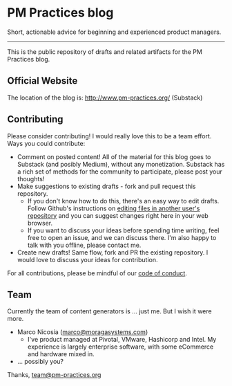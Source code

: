 # PM Practices blog
Short, actionable advice for beginning and experienced product managers.

---

This is the public repository of drafts and related artifacts for the PM Practices blog.

## Official Website
The location of the blog is: http://www.pm-practices.org/ (Substack)

## Contributing
Please consider contributing! I would really love this to be a team effort. Ways you could contribute:
- Comment on posted content! All of the material for this blog goes to Substack (and posibly Medium), without any monetization. Substack has a rich set of methods for the community to participate, please post your thoughts!
- Make suggestions to existing drafts - fork and pull request this repository.
  - If you don't know how to do this, there's an easy way to edit drafts. Follow Github's instructions on [editing files in another user's repository](https://docs.github.com/en/repositories/working-with-files/managing-files/editing-files#editing-files-in-another-users-repository) and you can suggest changes right here in your web browser.
  - If you want to discuss your ideas before spending time writing, feel free to open an issue, and we can discuss there. I'm also happy to talk with you offline, please contact me.
- Create new drafts! Same flow, fork and PR the existing repository. I would love to discuss your ideas for contribution.

For all contributions, please be mindful of our [code of conduct][1].

## Team
Currently the team of content generators is ... just me. But I wish it were more.

* Marco Nicosia (marco@moragasystems.com)
	* I've product managed at Pivotal, VMware, Hashicorp and Intel. My experience is largely enterprise software, with some eCommerce and hardware mixed in.
* ... possibly you?

Thanks,
team@pm-practices.org

[1]:	CODE_OF_CONDUCT.md
